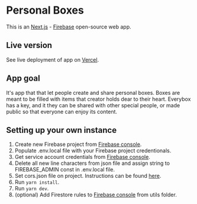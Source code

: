# Personal Boxes

This is an [Next.js](https://nextjs.org/) - [Firebase](https://firebase.google.com/) open-source web app.

## Live version

See live deployment of app on [Vercel](https://personal-boxes.vercel.app/).

## App goal

It's app that that let people create and share personal boxes. Boxes are meant to be filled with items that creator holds dear to their heart. Everybox has a key, and it they can be shared with other special people, or made public so that everyone can enjoy its content.

## Setting up your own instance

1. Create new Firebase project from [Firebase console](https://console.firebase.google.com/).
2. Populate .env.local file with your Firebase project credentionals.
3. Get service account credentials from [Firebase console](https://console.firebase.google.com/project/_/settings/serviceaccounts/adminsdk).
4. Delete all new line characters from json file and assign string to FIREBASE_ADMIN const in .env.local file.
5. Set cors.json file on project. Instructions can be found [here](https://firebase.google.com/docs/storage/web/download-files#cors_configuration).
6. Run `yarn install`.
7. Run `yarn dev`.
8. (optional) Add Firestore rules to [Firebase console](https://console.firebase.google.com/) from utils folder.
